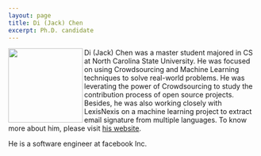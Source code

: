 ```yaml
---
layout: page
title: Di (Jack) Chen
excerpt: Ph.D. candidate
---
```


 
<img align="left" width="150"
src="{{site.url}}/img/jack.jpg">
Di (Jack) Chen was a master student majored in CS at North Carolina State University. He was focused on using Crowdsourcing and Machine Learning techniques to solve real-world problems. He was leverating the power of Crowdsourcing to study the contribution process of open source projects. Besides, he was also working closely with LexisNexis on a machine learning project to extract email signature from multiple languages. To know more about him, please visit [his website](http://dichen.me/).

He is a software engineer at facebook Inc.

